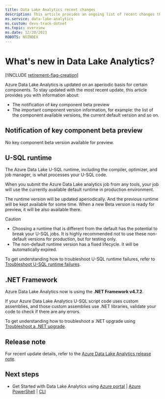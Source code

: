 ```yaml
---
title: Data Lake Analytics recent changes
description: This article provides an ongoing list of recent changes that are made to Data Lake Analytics. 
ms.service: data-lake-analytics
ms.custom: devx-track-dotnet
ms.topic: overview
ms.date: 12/20/2023
ROBOTS: NOINDEX
---
```


# What's new in Data Lake Analytics?

[!INCLUDE [retirement-flag-creation](includes/retirement-flag-creation.md)]

Azure Data Lake Analytics is updated on an aperiodic basis for certain components. To stay updated with the most recent update, this article provides you with information about:

- The notification of key component beta preview
- The important component version information, for example: the list of the component available versions, the current default version and so on.


## Notification of key component beta preview

No key component beta version available for preview.

## U-SQL runtime

The Azure Data Lake U-SQL runtime, including the compiler, optimizer, and job manager, is what processes your U-SQL code.

When you submit the Azure Data Lake analytics job from any tools, your job will use the currently available default runtime in production environment. 

The runtime version will be updated aperiodically. And the previous runtime will be kept available for some time. When a new Beta version is ready for preview, it will be also available there.

> [!CAUTION]
> - Choosing a runtime that is different from the default has the potential to break your U-SQL jobs. It is highly recommended not to use these non-default versions for production, but for testing only.
> - The non-default runtime version has a fixed lifecycle. It will be automatically expired.

To get understanding how to troubleshoot U-SQL runtime failures, refer to [Troubleshoot U-SQL runtime failures](runtime-troubleshoot.md).

## .NET Framework

Azure Data Lake Analytics now is using the **.NET Framework v4.7.2**. 

If your Azure Data Lake Analytics U-SQL script code uses custom assemblies, and those custom assemblies use .NET libraries, validate your code to check if there are any errors.

To get understanding how to troubleshoot a .NET upgrade using [Troubleshoot a .NET upgrade](runtime-troubleshoot.md).

## Release note

For recent update details, refer to the [Azure Data Lake Analytics release note](https://github.com/Azure/AzureDataLake/tree/master/docs/Release_Notes).


## Next steps

* Get Started with Data Lake Analytics using [Azure portal](data-lake-analytics-get-started-portal.md) | [Azure PowerShell](data-lake-analytics-get-started-powershell.md) | [CLI](data-lake-analytics-get-started-cli.md)

